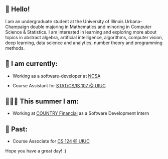 ## :wave: Hello!

I am an undergraduate student at the University of Illinois Urbana-Champaign double majoring in Mathematics and minoring in Computer Science & Statistics. I am interested in learning and exploring more about topics in abstract algebra, artificial intelligence, algorithms, computer vision, deep learning, data science and analytics, number theory and programming methods. 

## 🙂 I am currently: 

   - Working as a software-developer at [NCSA](https://www.ncsa.illinois.edu/) 
    
   - Course Assistant for [STAT/CS/IS 107 @ UIUC](https://discovery.cs.illinois.edu/)

## 👨🏽‍💻 This summer I am: 
   - Working at [COUNTRY Financial](https://www.countryfinancial.com/) as a Software Development Intern

## 📝 Past:

   - Course Associate for [CS 124 @ UIUC](https://www.cs124.org/)

   
Hope you have a great day! :)
